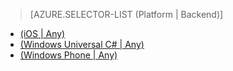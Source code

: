 ﻿> [AZURE.SELECTOR-LIST (Platform | Backend)]
- [(iOS | Any)](/pt-br/documentation/articles/mobile-services-ios-handling-conflicts-offline-data)
- [(Windows Universal C# | Any)](/pt-br/documentation/articles/mobile-services-windows-store-dotnet-handling-conflicts-offline-data)
- [(Windows Phone | Any)](/pt-br/documentation/articles/mobile-services-windows-phone-handling-conflicts-offline-data)

<!--HONumber=42-->
